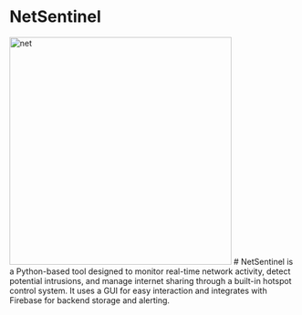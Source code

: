 # NetSentinel
<img width="389" height="400" alt="net" src="https://github.com/user-attachments/assets/6e934768-6f49-4929-ade0-3bcffcb9e0b8" />
# NetSentinel is a Python-based tool designed to monitor real-time network activity, detect potential intrusions, and manage internet sharing through a built-in hotspot control system. It uses a GUI for easy interaction and integrates with Firebase for backend storage and alerting.
